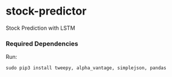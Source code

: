 # stock-predictor
Stock Prediction with LSTM

### Required Dependencies

Run:
```
sudo pip3 install tweepy, alpha_vantage, simplejson, pandas
```


